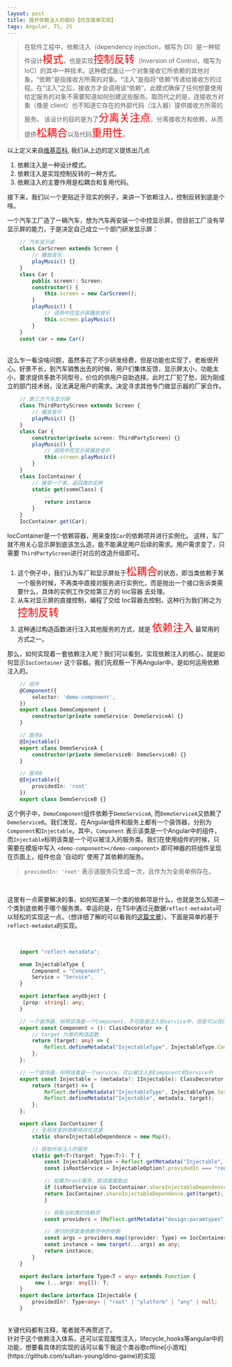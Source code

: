 ```yaml
---
layout: post
title: 拨开依赖注入的面纱【内含简单实现】
tags: Angular, TS, JS
---
```


> 在软件工程中，依赖注入（dependency injection，缩写为 DI）是一种软件设计<font color='red' size=5>模式</font>，也是实现<font color='red' size=5>控制反转</font>（Inversion of Control，缩写为IoC）的其中一种技术。这种模式能让一个对象接收它所依赖的其他对象。“依赖”是指接收方所需的对象。“注入”是指将“依赖”传递给接收方的过程。在“注入”之后，接收方才会调用该“依赖”。此模式确保了任何想要使用给定服务的对象不需要知道如何创建这些服务。取而代之的是，连接收方对象（像是 client）也不知道它存在的外部代码（注入器）提供接收方所需的服务。 该设计的目的是为了<font color='red' size=5>分离关注点</font>，分离接收方和依赖，从而提供<font color='red' size=5>松耦合</font>以及代码<font color='red' size=5>重用性</font>。


以上定义来自[维基百科](https://zh.wikipedia.org/wiki/%E4%BE%9D%E8%B5%96%E6%B3%A8%E5%85%A5#cite_note-1), 我们从上边的定义提炼出几点
1. 依赖注入是一种设计模式。
2. 依赖注入是实现控制反转的一种方式。
3. 依赖注入的主要作用是松耦合和复用代码。


接下来，我们以一个更贴近于现实的例子，来讲一下依赖注入，控制反转到底是个啥。

一个汽车工厂造了一辆汽车，想为汽车再安装一个中控显示屏，但目前工厂没有早显示屏的能力，于是决定自己成立一个部门研发显示屏：
<br/>

```ts
    // 汽车显示屏
    class CarScreen extends Screen {
        // 播放音乐
        playMusic() {}
    }
    class Car {
        public screen!: Screen;
        constructor() {
            this.screen = new CarScreen();
        }
        playMusic() {
            // 调用中控显示屏播放音乐
            this.screen.playMusic()
        }
    }
    const car = new Car()
```
<br/>
这么乍一看没啥问题，虽然多花了不少研发经费，但是功能也实现了，老板很开心。好景不长，到汽车销售出去的时候，用户们集体反馈，显示屏太小，功能太小，要求提供多款不同型号，价位的供用户自助选择。此时工厂犯了愁，因为刚成立的部门技术弱，没法满足用户的需求。决定寻求其他专门做显示器的厂家合作。

```ts
    // 第三方汽车显示屏
    class ThirdPartyScreen extends Screen {
        // 播放音乐
        playMusic() {}
    }
    class Car {
        constructor(private screen: ThirdPartyScreen) {}
        playMusic() {
            // 调用中控显示屏播放音乐
            this.screen.playMusic()
        }
    }
    class IocContainer {
        // 接受一个类，返回类的实例
        static get(someClass) {
            ...
            return instance
        }
    }
    IocContainer.get(Car);
```
IocContainer是一个依赖容器，用来查找`Car`的依赖项并进行实例化。 这样，车厂就不用关心显示屏到底该怎么造，能不能满足用户后续的需求。用户需求变了，只需要 `ThirdPartyScreen`进行对应的改造升级即可。

1. 这个例子中，我们认为车厂和显示屏处于<font color='red' size=5>松耦合</font>的状态，即当类依赖于某一个服务时候，不再类中直接对服务进行实例化，而是抛出一个接口告诉类需要什么，具体的实例工作交给第三方的 Ioc容器 去处理。
2. 从车对显示屏的直接控制，编程了交给 Ioc容器去控制，这种行为我们称之为 <font color='red' size=5>控制反转</font>
3. 这种通过构造函数进行注入其他服务的方式，就是  <font color='red' size=5>依赖注入</font> 最常用的方式之一。


那么，如何实现着一套依赖注入呢？我们可以看到，实现依赖注入的核心，就是如何显示`IocContainer` 这个容器。我们先观察一下再Angular中，是如何运用依赖注入的。
```ts
    // 组件
    @Component({
        selector: 'demo-component',
    })
    export class DemoComponent {
        constructor(private someService: DemoServiceA) {}
    }

    // 服务A
    @Injectable()
    export class DemoServiceA {
        constructor(private demoServiceB: DemoServiceB) {}
    }

    // 服务B
    @Injectable({
        providedIn: 'root'
    })
    export class DemoServiceB {}
```
这个例子中，`DemoComponent`组件依赖于`DemoServiceA`, 而`DemoServiceA`又依赖了`DemoServiceB`。我们发现，在Angular组件和服务上都有一个装饰器，分别为`Component`和`Injectable`。其中，`Component` 表示该类是一个Angular中的组件，而`Injectable`标明该类是一个可以被注入的服务类。我们在使用组件的时候，只需要在模版中写入 `<demo-component></demo-component>` 即可神器的将组件呈现在页面上，组件也会 '自动的' 使用了其依赖的服务。

> `providedIn: 'root'` 表示该服务只生成一次，且作为为全局单例存在。
<br/>

这里有一点需要解决的事，如何知道某一个类的依赖项是什么，也就是怎么知道一个类到底依赖于哪个服务类。幸运的是，在TS中通过元数据`reflect-metadata`可以轻松的实现这一点。（想详细了解的可以看我的[这篇文章](https://sultan-young.github.io/%E5%89%8D%E7%AB%AF/ts/%E8%A3%85%E9%A5%B0%E5%99%A8/2022/05/09/TS%E8%A3%85%E9%A5%B0%E5%99%A8.html)）。下面是简单的基于`reflect-metadata`的实现。

<br/>

```ts
    import "reflect-metadata";

    enum InjectableType {
        Component = "Component",
        Service = "Service",
    }

    export interface anyObject {
     [prop: string]: any;
    }

    // 一个装饰器，标明该类是一个Component，不可直接注入到service中，但是可以在Component类中注入service
    export const Component = (): ClassDecorator => {
        // target 为类的构造函数
        return (target: any) => {
            Reflect.defineMetadata("InjectableType", InjectableType.Component, target);
        };
    };

    // 一个装饰器，标明该类是一个service，可以被注入到Component和Service中
    export const Injectable = (metadata?: IInjectable): ClassDecorator => {
        return (target) => {
            Reflect.defineMetadata("InjectableType", InjectableType.Service, target);
            Reflect.defineMetadata("Injectable", metadata, target);
        };
    };

    export class IocContainer {
        // 全局共享的依赖项存在这里
        static shareInjectableDependence = new Map();

        // 获取所有注入的服务
        static get<T>(target: Type<T>): T {
            const InjectableOption = Reflect.getMetadata("Injectable", target) as IInjectable;
            const isRootService = InjectableOption?.providedIn === "root";

            // 如果为root服务，尝试直接取出
            if (isRootService && IocContainer.shareInjectableDependence.get(target)) {
            return IocContainer.shareInjectableDependence.get(target);
            }

            // 获取当前类的依赖项
            const providers = (Reflect.getMetadata("design:paramtypes", target) as Type[]) || [];

            // 递归的获取类依赖项中的依赖
            const args = providers.map((provider: Type) => IocContainer.get(provider));
            const instance = new target(...args) as any;
            return instance;
        }
    }

    export declare interface Type<T = any> extends Function {
         new (...args: any[]): T;
    }
    export declare interface IInjectable {
        providedIn?: Type<any> | "root" | "platform" | "any" | null;
    }
```
<br/>
关键代码都有注释，笔者就不再赘述了。
<br/>
针对于这个依赖注入体系，还可以实现属性注入，lifecycle_hooks等angular中的功能，想要看具体的实现的话可以看下我这个类谷歌offline[小游戏](https://github.com/sultan-young/dino-game)的实现